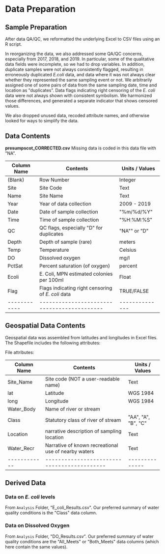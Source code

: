 # Data Preparation

## Sample Preparation
After data QA/QC, we reformatted the underlying Excel to CSV files using an R 
script.

In reorganizing the data, we also addressed some QA/QC concerns, especially from
2017, 2018, and 2019.  In particular, some of the qualitative data fields were
incomplete, so we had to drop variables.  In addition, duplicate samples were
not always consistently flagged, resulting in erroneously duplicated  *E.coli*
data, and data where it was not always clear whether they represented the same
sampling event or not. We arbitrarily assigned one of some pairs of data from
the same sampling date, time and location as "duplicates".  Data flags
indicating right censoring of the *E. coli* data were not always shown with 
consistent symbolism. We harmonized those differences, and generated a 
separate indicator that shows censored values.

We also dropped unused data, recoded attribute names, and otherwise looked
for ways to simplify the data.

## Data Contents
**presumpscot_CORRECTED.csv**
Missing data is coded in this data file with "NA".

Column Name | Contents                                  | Units / Values 
------------|-------------------------------------------|-------------- 
(Blank)     | Row Number                                | Integer 
Site        | Site Code                                 | Text 
Name        | Site Name                                 | Text 
Year        | Year of data collection                   | 2009 - 2019 
Date        | Date of sample collection                 | "%m/%d/%Y" 
Time        | Time of sample collection                 | "%H:%M:%S" 
QC          | QC flags, especially "D" for duplicates   | "NA"" or "D"         
Depth       | Depth of sample (rare)                    | meters
Temp        | Temperature                               | Celsius
DO          | Dissolved oxygen                          | mg/l
PctSat      | Percent saturation (of oxygen)            | percent
Ecoli       | E. Coli, MPN estimated colonies per 100ml | Float
Flag        | Flags indicating  right censoring of *E. coli* data |  TRUE/FALSE
------------|-------------------------------------------|-------------- 

## Geospatial Data Contents
Geospatial data was assembled from latitudes and longitudes in Excel files.
The Shapefile includes the following attributes:

File attributes:

Column Name | Contents                                  | Units / Values 
------------|-------------------------------------------|-------------- 
Site_Name   | Site code (NOT a user-readable name)      | Text
lat         | Latitude                                  | WGS 1984
long        | Longitude                                 | WGS 1984
Water_Body	| Name of river or stream
Class       | Statutory class of river of stream        | "AA", "A", "B", "C"	
Location    | narrative description of sampling location| Text
Water_Recr  | Narrative of known recreational use of nearby waters | Text
------------|-------------------------------------------|-------------- 

## Derived Data
### Data on *E. coli* levels 
From `Analysis` Folder, "E_coli_Results.csv".  Our preferred summary of water
quality conditions is the "Class" data column.

### Data on Dissolved Oxygen
From `Analysis` Folder, "DO_Results.csv".   Our preferred summary of water
quality conditions are the "All_Meets" or "Both_Meets" data columns (which here 
contain the same values).


